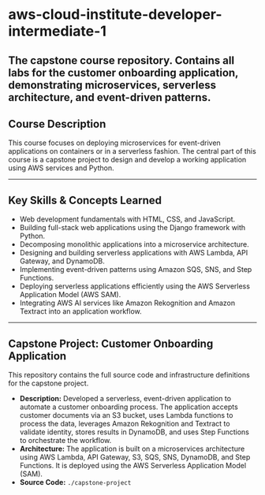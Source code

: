 # aws-cloud-institute-developer-intermediate-1
The capstone course repository. Contains all labs for the customer onboarding application, demonstrating microservices, serverless architecture, and event-driven patterns.
---

## Course Description
This course focuses on deploying microservices for event-driven applications on containers or in a serverless fashion. The central part of this course is a capstone project to design and develop a working application using AWS services and Python.

---

## Key Skills & Concepts Learned
- Web development fundamentals with HTML, CSS, and JavaScript.
- Building full-stack web applications using the Django framework with Python.
- Decomposing monolithic applications into a microservice architecture.
- Designing and building serverless applications with AWS Lambda, API Gateway, and DynamoDB.
- Implementing event-driven patterns using Amazon SQS, SNS, and Step Functions.
- Deploying serverless applications efficiently using the AWS Serverless Application Model (AWS SAM).
- Integrating AWS AI services like Amazon Rekognition and Amazon Textract into an application workflow.

---

## Capstone Project: Customer Onboarding Application
This repository contains the full source code and infrastructure definitions for the capstone project.

* **Description:** Developed a serverless, event-driven application to automate a customer onboarding process. The application accepts customer documents via an S3 bucket, uses Lambda functions to process the data, leverages Amazon Rekognition and Textract to validate identity, stores results in DynamoDB, and uses Step Functions to orchestrate the workflow.
* **Architecture:** The application is built on a microservices architecture using AWS Lambda, API Gateway, S3, SQS, SNS, DynamoDB, and Step Functions. It is deployed using the AWS Serverless Application Model (SAM).
* **Source Code:** `./capstone-project`
